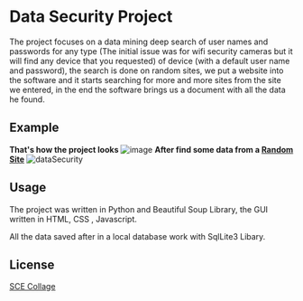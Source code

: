 # Data Security Project

The project focuses on a data mining deep search of user names and passwords for any type (The initial issue was for wifi security cameras but it will find any device that you requested) of device (with a default user name and password),
the search is done on random sites, we put a website into the software and it starts searching for more and more sites from the site we entered,
in the end the software brings us a document with all the data he found.
## Example
**That's how the project looks**
![image](https://user-images.githubusercontent.com/33221427/70856030-4015d600-1edd-11ea-9c9f-d7f2efd9d46a.png)
**After find some data from a [Random Site](https://www.a1securitycameras.com/technical-support/default-username-passwords-ip-addresses-for-surveillance-cameras/)**
![dataSecurity](https://user-images.githubusercontent.com/33221427/70856039-5facfe80-1edd-11ea-9da3-261dff775702.gif)
## Usage
The project was written in Python and Beautiful Soup Library, the GUI written in HTML, CSS , Javascript.

All the data saved after in a local database work with SqlLite3 Libary.

## License
[SCE Collage](https://www.sce.ac.il/)
